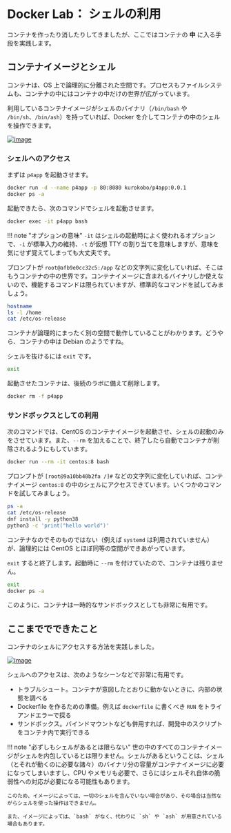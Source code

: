 # Docker Lab： シェルの利用

コンテナを作ったり消したりしてきましたが、ここではコンテナの **中** に入る手段を実践します。


## コンテナイメージとシェル

コンテナは、OS 上で論理的に分離された空間です。プロセスもファイルシステムも、コンテナの中にはコンテナの中だけの世界が広がっています。

利用しているコンテナイメージがシェルのバイナリ（`/bin/bash` や `/bin/sh`、`/bin/ash`）を持っていれば、Docker を介してコンテナの中のシェルを操作できます。

[![image](https://user-images.githubusercontent.com/2920259/99256546-e9391f00-2858-11eb-9be6-a5b2930bccde.png)](https://user-images.githubusercontent.com/2920259/99256546-e9391f00-2858-11eb-9be6-a5b2930bccde.png)


### シェルへのアクセス

まずは `p4app` を起動させます。

```bash
docker run -d --name p4app -p 80:8080 kurokobo/p4app:0.0.1
docker ps -a
```

起動できたら、次のコマンドでシェルを起動させます。

```bash
docker exec -it p4app bash
```

!!! note "オプションの意味"
    `-it` はシェルの起動時によく使われるオプションで、`-i` が標準入力の維持、`-t` が仮想 TTY の割り当てを意味しますが、意味を気にせず覚えてしまっても大丈夫です。

プロンプトが `root@afb9e0cc32c5:/app` などの文字列に変化していれば、そこはもうコンテナの中の世界です。コンテナイメージに含まれるバイナリしか使えないので、機能するコマンドは限られていますが、標準的なコマンドを試してみましょう。

```bash
hostname
ls -l /home
cat /etc/os-release
```

コンテナが論理的にまったく別の空間で動作していることがわかります。どうやら、コンテナの中は Debian のようですね。

シェルを抜けるには `exit` です。

```bash
exit
```

起動させたコンテナは、後続のラボに備えて削除します。

```bash
docker rm -f p4app
```


### サンドボックスとしての利用

次のコマンドでは、CentOS のコンテナイメージを起動させ、シェルの起動のみをさせています。また、`--rm` を加えることで、終了したら自動でコンテナが削除されるようにもしています。

```bash
docker run --rm -it centos:8 bash
```

プロンプトが `[root@9a10bb40b2fa /]#` などの文字列に変化していれば、コンテナイメージ `centos:8` の中のシェルにアクセスできています。いくつかのコマンドを試してみましょう。

```bash
ps -a
cat /etc/os-release
dnf install -y python38
python3 -c 'print("hello world")'
```

コンテナなのでそのものではない（例えば `systemd` は利用されていません）が、論理的には CentOS とほぼ同等の空間ができあがっています。

`exit` すると終了します。起動時に `--rm` を付けていたので、コンテナは残りません。

```bash
exit
docker ps -a
```

このように、コンテナは一時的なサンドボックスとしても非常に有用です。


## ここまででできたこと

コンテナのシェルにアクセスする方法を実践しました。

[![image](https://user-images.githubusercontent.com/2920259/99256546-e9391f00-2858-11eb-9be6-a5b2930bccde.png)](https://user-images.githubusercontent.com/2920259/99256546-e9391f00-2858-11eb-9be6-a5b2930bccde.png)

シェルへのアクセスは、次のようなシーンなどで非常に有用です。

* トラブルシュート。コンテナが意図したとおりに動かないときに、内部の状態を調べる
* Dockerfile を作るための準備。例えば `dockerfile` に書くべき `RUN` をトライアンドエラーで探る
* サンドボックス。バインドマウントなども併用すれば、開発中のスクリプトをコンテナ内で実行できる

!!! note "必ずしもシェルがあるとは限らない"
    世の中のすべてのコンテナイメージがシェルを内包しているとは限りません。シェルがあるということは、シェル（とそれが動くのに必要な諸々）のバイナリ分の容量がコンテナイメージに必要になってしまいますし、CPU やメモリも必要で、さらにはシェルそれ自体の脆弱性への対応が必要になる可能性もあります。

    このため、イメージによっては、一切のシェルを含んでいない場合があり、その場合は当然ながらシェルを使った操作はできません。

    また、イメージによっては、`bash` がなく、代わりに `sh` や `ash` が用意されている場合もあります。
